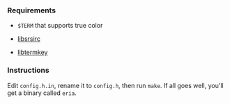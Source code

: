 ### Requirements

- `$TERM` that supports true color

- [libsrsirc](https://github.com/fstd/libsrsirc)

- [libtermkey](http://www.leonerd.org.uk/code/libtermkey/)

### Instructions

Edit `config.h.in`, rename it to `config.h`, then run `make`.
If all goes well, you'll get a binary called `eria`.
